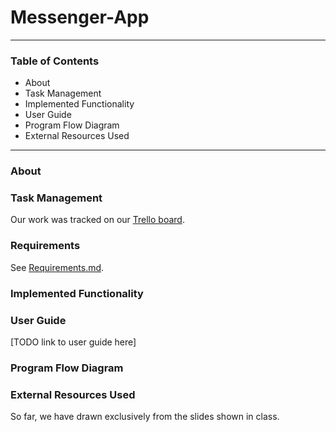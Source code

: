 # Messenger-App
---

### Table of Contents
* About
* Task Management
* Implemented Functionality
* User Guide
* Program Flow Diagram
* External Resources Used
---
### About

### Task Management

Our work was tracked on our [Trello board](https://trello.com/b/PrgpVolO).

### Requirements

See [Requirements.md](docs/Requirements.md).

### Implemented Functionality

### User Guide

[TODO link to user guide here]

### Program Flow Diagram

### External Resources Used
 So far, we have drawn exclusively from the slides shown in class.